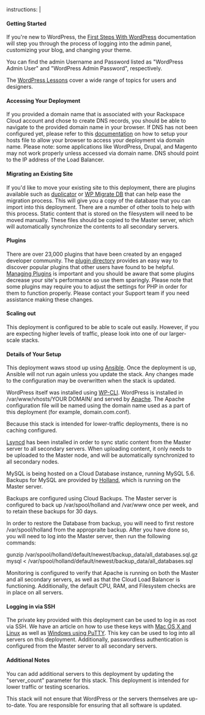 instructions: |
  #### Getting Started
  If you're new to WordPress, the [First Steps With
  WordPress](http://codex.wordpress.org/First_Steps_With_WordPress)
  documentation will step you through the process of logging into the admin
  panel, customizing your blog, and changing your theme.

  You can find the admin Username and Password listed as "WordPress Admin User"
  and "WordPress Admin Password", respectively.

  The [WordPress Lessons](http://codex.wordpress.org/WordPress_Lessons) cover a
  wide range of topics for users and designers.

  #### Accessing Your Deployment
  If you provided a domain name that is associated with your Rackspace Cloud
  account and chose to create DNS records, you should be able to navigate to
  the provided domain name in your browser. If DNS has not been configured yet,
  please refer to this
  [documentation](http://www.rackspace.com/knowledge_center/article/how-do-i-modify-my-hosts-file)
  on how to setup your hosts file to allow your browser to access your
  deployment via domain name. Please note: some applications like WordPress,
  Drupal, and Magento may not work properly unless accessed via domain name.
  DNS should point to the IP address of the Load Balancer.

  #### Migrating an Existing Site
  If you'd like to move your existing site to this deployment, there are
  plugins available such as
  [duplicator](http://wordpress.org/plugins/duplicator/) or [WP Migrate
  DB](http://wordpress.org/plugins/wp-migrate-db/) that can help ease the
  migration process.  This will give you a copy of the database that you can
  import into this deployment.  There are a number of other tools to help with
  this process.  Static content that is stored on the filesystem will need to
  be moved manually.  These files should be copied to the Master server, which
  will automatically synchronize the contents to all secondary servers.

  #### Plugins
  There are over 23,000 plugins that have been created by an engaged developer
  community. The [plugin directory](http://wordpress.org/extend/plugins/)
  provides an easy way to discover popular plugins that other users have found
  to be helpful. [Managing
  Plugins](https://codex.wordpress.org/Managing_Plugins) is important and you
  should be aware that some plugins decrease your site's performance so use
  them sparingly.  Please note that some plugins may require you to adjust the
  settings for PHP in order for them to function properly.  Please contact
  your Support team if you need assistance making these changes.

  #### Scaling out
  This deployment is configured to be able to scale out easily.  However,
  if you are expecting higher levels of traffic, please look into one of our
  larger-scale stacks.

  #### Details of Your Setup
  This deployment waws stood up using [Ansible](http://www.ansible.com/).
  Once the deployment is up, Ansible will not run again unless you update the
  stack.  Any changes made to the configuration may be overwritten when the stack
  is updated.

  WordPress itself was installed using [WP-CLI](http://wp-cli.org/). WordPress
  is installed in /var/www/vhosts/YOUR DOMAIN/ and served by [Apache](http://httpd.apache.org/).
  The Apache configuration file will be named using the domain name used as a
  part of this deployment (for example, domain.com.conf).

  Because this stack is intended for lower-traffic deployments, there is no
  caching configured.

  [Lsyncd](https://github.com/axkibe/lsyncd) has been installed in order to
  sync static content from the Master server to all secondary servers.
  When uploading content, it only needs to be uploaded to the Master node,
  and will be automatically synchronized to all secondary nodes.

  MySQL is being hosted on a Cloud Database instance, running MySQL 5.6.
  Backups for MySQL are provided by [Holland](http://wiki.hollandbackup.org/),
  which is running on the Master server.

  Backups are configured using Cloud Backups.  The Master server is configured
  to back up /var/spool/holland and /var/www once per week, and to retain
  these backups for 30 days.

  In order to restore the Database from backup, you will need to first restore
  /var/spool/holland from the appropraite backup.  After you have done so, you
  will need to log into the Master server, then run the following commands:

  gunzip /var/spool/holland/default/newest/backup_data/all_databases.sql.gz 
  mysql < /var/spool/holland/default/newest/backup_data/all_databases.sql

  Monitoring is configured to verify that Apache is running on both the Master
  and all secondary servers, as well as that the Cloud Load Balancer is
  functioning.  Additionally, the default CPU, RAM, and Filesystem checks
  are in place on all servers.

  #### Logging in via SSH
  The private key provided with this deployment can be used to log in as
  root via SSH. We have an article on how to use these keys with [Mac OS X and
  Linux](http://www.rackspace.com/knowledge_center/article/logging-in-with-a-ssh-private-key-on-linuxmac)
  as well as [Windows using
  PuTTY](http://www.rackspace.com/knowledge_center/article/logging-in-with-a-ssh-private-key-on-windows).
  This key can be used to log into all servers on this deployment.
  Additionally, passwordless authentication is configured from the Master
  server to all secondary servers.

  #### Additional Notes
  You can add additional servers to this deployment by updating the
  "server_count" parameter for this stack.  This deployment is
  intended for lower traffic or testing scenarios.
  
  This stack will not ensure that WordPress or the servers themselves are
  up-to-date.  You are responsible for ensuring that all software is
  updated.
